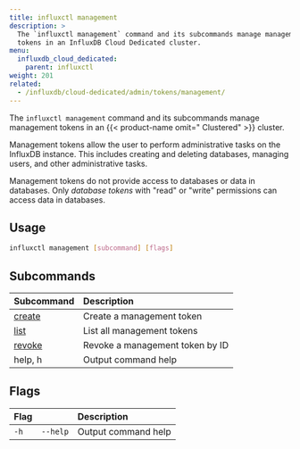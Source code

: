 ```yaml
---
title: influxctl management
description: >
  The `influxctl management` command and its subcommands manage management
  tokens in an InfluxDB Cloud Dedicated cluster.
menu:
  influxdb_cloud_dedicated:
    parent: influxctl
weight: 201
related:
  - /influxdb/cloud-dedicated/admin/tokens/management/
---
```


The `influxctl management` command and its subcommands manage management tokens
in an {{< product-name omit=" Clustered" >}} cluster.

Management tokens allow the user to perform administrative tasks on the
InfluxDB instance. This includes creating and deleting databases, managing
users, and other administrative tasks.

Management tokens do not provide access to databases or data in databases.
Only _database tokens_ with "read" or "write" permissions can access data in
databases.

## Usage

```sh
influxctl management [subcommand] [flags]
```

## Subcommands

| Subcommand                                                                     | Description                     |
| :----------------------------------------------------------------------------- | :------------------------------ |
| [create](/influxdb/cloud-dedicated/reference/cli/influxctl/management/create/) | Create a management token       |
| [list](/influxdb/cloud-dedicated/reference/cli/influxctl/management/list/)     | List all management tokens      |
| [revoke](/influxdb/cloud-dedicated/reference/cli/influxctl/management/revoke/) | Revoke a management token by ID |
| help, h                                                                        | Output command help             |

## Flags

| Flag |          | Description         |
| :--- | :------- | :------------------ |
| `-h` | `--help` | Output command help |
